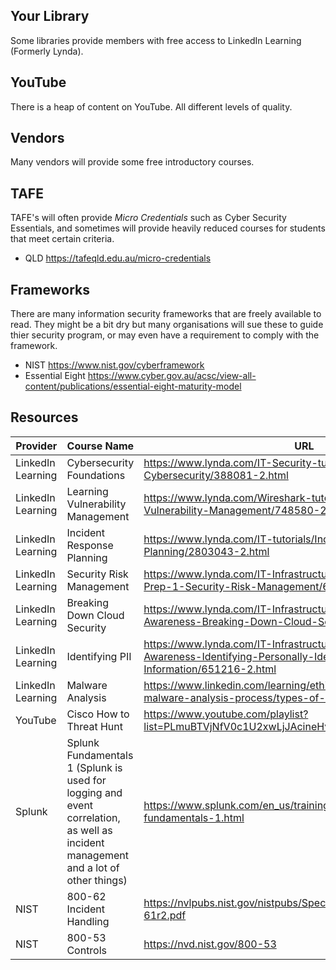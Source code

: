 ## Your Library
Some libraries provide members with free access to LinkedIn Learning (Formerly Lynda). 

## YouTube
There is a heap of content on YouTube. All different levels of quality.

## Vendors
Many vendors will provide some free introductory courses. 

## TAFE
TAFE's will often provide *Micro Credentials* such as Cyber Security Essentials, and sometimes will provide heavily reduced courses for students that meet certain criteria.
* QLD https://tafeqld.edu.au/micro-credentials

## Frameworks
There are many information security frameworks that are freely available to read. They might be a bit dry but many organisations will sue these to guide thier security program, or may even have a requirement to comply with the framework. 
* NIST https://www.nist.gov/cyberframework
* Essential Eight https://www.cyber.gov.au/acsc/view-all-content/publications/essential-eight-maturity-model

## Resources
Provider | Course Name | URL
---|---|---
LinkedIn Learning | Cybersecurity Foundations | https://www.lynda.com/IT-Security-tutorials/Foundations-Cybersecurity/388081-2.html 
LinkedIn Learning | Learning Vulnerability Management | https://www.lynda.com/Wireshark-tutorials/Learning-Vulnerability-Management/748580-2.html
LinkedIn Learning | Incident Response Planning | https://www.lynda.com/IT-tutorials/Incident-Response-Planning/2803043-2.html
LinkedIn Learning | Security Risk Management | https://www.lynda.com/IT-Infrastructure-tutorials/CISSP-Cert-Prep-1-Security-Risk-Management/653235-2.html
LinkedIn Learning | Breaking Down Cloud Security | https://www.lynda.com/IT-Infrastructure-tutorials/Cybersecurity-Awareness-Breaking-Down-Cloud-Security/651220-2.html
LinkedIn Learning | Identifying PII | https://www.lynda.com/IT-Infrastructure-tutorials/Cybersecurity-Awareness-Identifying-Personally-Identifiable-Information/651216-2.html
LinkedIn Learning | Malware Analysis | https://www.linkedin.com/learning/ethical-hacking-the-complete-malware-analysis-process/types-of-malware?u=2104756
YouTube | Cisco How to Threat Hunt | https://www.youtube.com/playlist?list=PLmuBTVjNfV0c1U2xwLjJAcineHvYXqraE
Splunk | Splunk Fundamentals 1 (Splunk is used for logging and event correlation, as well as incident management and a lot of other things) | https://www.splunk.com/en_us/training/free-courses/splunk-fundamentals-1.html
NIST | 800-62 Incident Handling | https://nvlpubs.nist.gov/nistpubs/SpecialPublications/NIST.SP.800-61r2.pdf
NIST | 800-53 Controls | https://nvd.nist.gov/800-53
